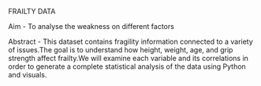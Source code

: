 FRAILTY DATA

Aim - To analyse the weakness on different factors

Abstract - This dataset contains fragility information connected to a variety of issues.The goal is to understand how height, weight, age, and grip strength affect frailty.We will examine each variable and its correlations in order to generate a complete statistical analysis of the data using Python and visuals.
